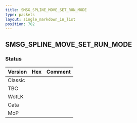 ```yaml
---
title: SMSG_SPLINE_MOVE_SET_RUN_MODE
type: packets
layout: single_markdown_in_list
position: 782
---
```


## SMSG_SPLINE_MOVE_SET_RUN_MODE

### Status

Version | Hex | Comment
---------- | ---------- | ---------- 
Classic |  |  
TBC |  |  
WotLK |  |  
Cata |  |  
MoP |  |  